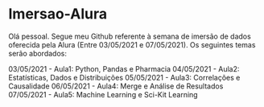 # Imersao-Alura

Olá pessoal. Segue meu Github referente à semana de imersão de dados oferecida pela Alura (Entre 03/05/2021 e 07/05/2021).
Os seguintes temas serão abordados:

03/05/2021 - Aula1: Python, Pandas e Pharmacia
04/05/2021 - Aula2: Estatísticas, Dados e Distribuições
05/05/2021 - Aula3: Correlações e Causalidade
06/05/2021 - Aula4: Merge e Análise de Resultados
07/05/2021 - Aula5: Machine Learning e Sci-Kit Learning




